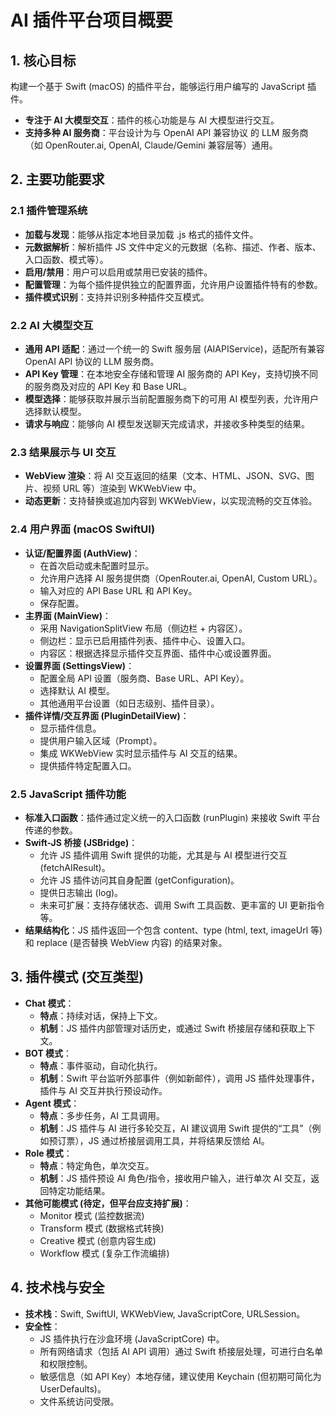 # AI 插件平台项目概要

## 1. 核心目标
构建一个基于 Swift (macOS) 的插件平台，能够运行用户编写的 JavaScript 插件。
- **专注于 AI 大模型交互**：插件的核心功能是与 AI 大模型进行交互。
- **支持多种 AI 服务商**：平台设计为与 OpenAI API 兼容协议 的 LLM 服务商（如 OpenRouter.ai, OpenAI, Claude/Gemini 兼容层等）通用。

## 2. 主要功能要求
### 2.1 插件管理系统
- **加载与发现**：能够从指定本地目录加载 .js 格式的插件文件。
- **元数据解析**：解析插件 JS 文件中定义的元数据（名称、描述、作者、版本、入口函数、模式等）。
- **启用/禁用**：用户可以启用或禁用已安装的插件。
- **配置管理**：为每个插件提供独立的配置界面，允许用户设置插件特有的参数。
- **插件模式识别**：支持并识别多种插件交互模式。

### 2.2 AI 大模型交互
- **通用 API 适配**：通过一个统一的 Swift 服务层 (AIAPIService)，适配所有兼容 OpenAI API 协议的 LLM 服务商。
- **API Key 管理**：在本地安全存储和管理 AI 服务商的 API Key，支持切换不同的服务商及对应的 API Key 和 Base URL。
- **模型选择**：能够获取并展示当前配置服务商下的可用 AI 模型列表，允许用户选择默认模型。
- **请求与响应**：能够向 AI 模型发送聊天完成请求，并接收多种类型的结果。

### 2.3 结果展示与 UI 交互
- **WebView 渲染**：将 AI 交互返回的结果（文本、HTML、JSON、SVG、图片、视频 URL 等）渲染到 WKWebView 中。
- **动态更新**：支持替换或追加内容到 WKWebView，以实现流畅的交互体验。

### 2.4 用户界面 (macOS SwiftUI)
- **认证/配置界面 (AuthView)**：
  - 在首次启动或未配置时显示。
  - 允许用户选择 AI 服务提供商（OpenRouter.ai, OpenAI, Custom URL）。
  - 输入对应的 API Base URL 和 API Key。
  - 保存配置。
- **主界面 (MainView)**：
  - 采用 NavigationSplitView 布局（侧边栏 + 内容区）。
  - 侧边栏：显示已启用插件列表、插件中心、设置入口。
  - 内容区：根据选择显示插件交互界面、插件中心或设置界面。
- **设置界面 (SettingsView)**：
  - 配置全局 API 设置（服务商、Base URL、API Key）。
  - 选择默认 AI 模型。
  - 其他通用平台设置（如日志级别、插件目录）。
- **插件详情/交互界面 (PluginDetailView)**：
  - 显示插件信息。
  - 提供用户输入区域（Prompt）。
  - 集成 WKWebView 实时显示插件与 AI 交互的结果。
  - 提供插件特定配置入口。

### 2.5 JavaScript 插件功能
- **标准入口函数**：插件通过定义统一的入口函数 (runPlugin) 来接收 Swift 平台传递的参数。
- **Swift-JS 桥接 (JSBridge)**：
  - 允许 JS 插件调用 Swift 提供的功能，尤其是与 AI 模型进行交互 (fetchAIResult)。
  - 允许 JS 插件访问其自身配置 (getConfiguration)。
  - 提供日志输出 (log)。
  - 未来可扩展：支持存储状态、调用 Swift 工具函数、更丰富的 UI 更新指令等。
- **结果结构化**：JS 插件返回一个包含 content、type (html, text, imageUrl 等) 和 replace (是否替换 WebView 内容) 的结果对象。

## 3. 插件模式 (交互类型)
- **Chat 模式**：
  - **特点**：持续对话，保持上下文。
  - **机制**：JS 插件内部管理对话历史，或通过 Swift 桥接层存储和获取上下文。
- **BOT 模式**：
  - **特点**：事件驱动，自动化执行。
  - **机制**：Swift 平台监听外部事件（例如新邮件），调用 JS 插件处理事件，插件与 AI 交互并执行预设动作。
- **Agent 模式**：
  - **特点**：多步任务，AI 工具调用。
  - **机制**：JS 插件与 AI 进行多轮交互，AI 建议调用 Swift 提供的“工具”（例如预订票），JS 通过桥接层调用工具，并将结果反馈给 AI。
- **Role 模式**：
  - **特点**：特定角色，单次交互。
  - **机制**：JS 插件预设 AI 角色/指令，接收用户输入，进行单次 AI 交互，返回特定功能结果。
- **其他可能模式 (待定，但平台应支持扩展)**：
  - Monitor 模式 (监控数据流)
  - Transform 模式 (数据格式转换)
  - Creative 模式 (创意内容生成)
  - Workflow 模式 (复杂工作流编排)

## 4. 技术栈与安全
- **技术栈**：Swift, SwiftUI, WKWebView, JavaScriptCore, URLSession。
- **安全性**：
  - JS 插件执行在沙盒环境 (JavaScriptCore) 中。
  - 所有网络请求（包括 AI API 调用）通过 Swift 桥接层处理，可进行白名单和权限控制。
  - 敏感信息（如 API Key）本地存储，建议使用 Keychain (但初期可简化为 UserDefaults)。
  - 文件系统访问受限。
